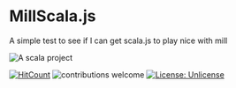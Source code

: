 # MillScala.js
A simple test to see if I can get scala.js to play nice with mill


![A scala project](https://i.imgur.com/vBOMoBu.png)


[![HitCount](http://hits.dwyl.io/sguzman/MillScala.js.svg)](http://hits.dwyl.io/sguzman/MillScala.js)
![contributions welcome](https://img.shields.io/badge/contributions-welcome-brightgreen.svg?style=flat)
[![License: Unlicense](https://img.shields.io/badge/license-Unlicense-blue.svg)](http://unlicense.org/)
